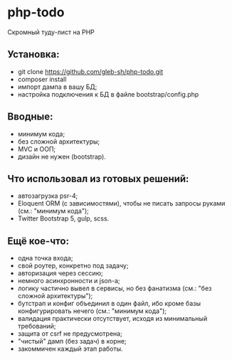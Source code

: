 # php-todo

Скромный туду-лист на PHP

## Установка:

- git clone https://github.com/gleb-sh/php-todo.git
- composer install
- импорт дампа в вашу БД;
- настройка подключения к БД в файле bootstrap/config.php

## Вводные:

- минимум кода;
- без сложной архитектуры;
- MVC и ООП;
- дизайн не нужен (bootstrap).

## Что использовал из готовых решений:

- автозагрузка psr-4;
- Eloquent ORM (c зависимостями), чтобы не писать запросы руками (см.: "минимум кода");
- Twitter Bootstrap 5, gulp, scss.

## Ещё кое-что:

- одна точка входа;
- свой роутер, конкретно под задачу;
- авторизация через сессию;
- немного асинхронности и json-a;
- логику частично вывел в сервисы, но без фанатизма (см.: "без сложной архитектуры");
- бутстрап и конфиг объединил в один файл, ибо кроме базы конфигурировать нечего (см.: "минимум кода");
- валидация практически отсутствует, исходя из минимальный требований;
- защита от csrf не предусмотрена;
- "чистый" дамп (без задач) в корне;
- закоммичен каждый этап работы.
